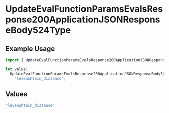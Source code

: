 # UpdateEvalFunctionParamsEvalsResponse200ApplicationJSONResponseBody524Type

## Example Usage

```typescript
import { UpdateEvalFunctionParamsEvalsResponse200ApplicationJSONResponseBody524Type } from "@orq-ai/node/models/operations";

let value:
  UpdateEvalFunctionParamsEvalsResponse200ApplicationJSONResponseBody524Type =
    "levenshtein_distance";
```

## Values

```typescript
"levenshtein_distance"
```